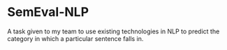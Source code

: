 # SemEval-NLP
A task given to my team to use existing technologies in NLP to predict the category in which a particular sentence falls in.
